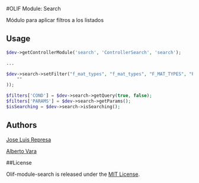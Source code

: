 #OLIF Module: Search

Módulo para aplicar filtros a los listados


## Usage

```php
$dev->getControllerModule('search', 'ControllerSearch', 'search');

...

$dev->search->setFilter("f_mat_types", "f_mat_types", "F_MAT_TYPES", "P.FK_TYPE = ?", array(
    ""
));

$filters['COND'] = $dev->search->getQuery(true, false);
$filters['PARAMS'] = $dev->search->getParams();
$isSearching = $dev->search->isSearching();

```

## Authors

[Jose Luis Represa](https://github.com/josex2r)

[Alberto Vara](https://github.com/avara1986)

##License

Olif-module-search is released under the [MIT License](http://opensource.org/licenses/MIT).
